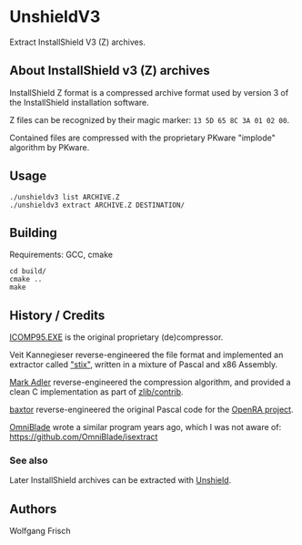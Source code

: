 # UnshieldV3
Extract InstallShield V3 (Z) archives.

## About InstallShield v3 (Z) archives
InstallShield Z format is a compressed archive format used by version 3 of the InstallShield installation software.

Z files can be recognized by their magic marker: `13 5D 65 8C 3A 01 02 00`.

Contained files are compressed with the proprietary PKware "implode" algorithm by PKware.

## Usage
```
./unshieldv3 list ARCHIVE.Z
./unshieldv3 extract ARCHIVE.Z DESTINATION/
```

## Building
Requirements: GCC, cmake
```
cd build/
cmake ..
make
```

## History / Credits
[ICOMP95.EXE](https://www.sac.sk/files.php?d=7&l=I) is the original proprietary (de)compressor.

Veit Kannegieser reverse-engineered the file format
and implemented an extractor called ["stix"](https://github.com/DeclanHoare/stix/),
written in a mixture of Pascal and x86 Assembly.

[Mark Adler](https://github.com/madler/) reverse-engineered the compression algorithm,
and provided a clean C implementation as part of [zlib/contrib](https://github.com/madler/zlib/tree/master/contrib/blast).

[baxtor](https://github.com/baxtor) reverse-engineered the original Pascal code
for the [OpenRA project](https://github.com/OpenRA/OpenRA/pull/3342).

[OmniBlade](https://github.com/OmniBlade/) wrote a similar program years ago,
which I was not aware of: <https://github.com/OmniBlade/isextract>

### See also
Later InstallShield archives can be extracted with [Unshield](https://github.com/twogood/unshield).

## Authors
Wolfgang Frisch
